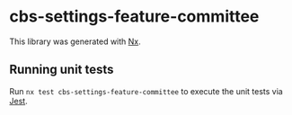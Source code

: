 # cbs-settings-feature-committee

This library was generated with [Nx](https://nx.dev).

## Running unit tests

Run `nx test cbs-settings-feature-committee` to execute the unit tests via [Jest](https://jestjs.io).
